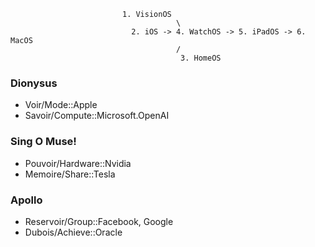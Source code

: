                              1. VisionOS
                                         \
                               2. iOS -> 4. WatchOS -> 5. iPadOS -> 6. MacOS
                                         /
                                          3. HomeOS


### Dionysus
- Voir/Mode::Apple
- Savoir/Compute::Microsoft.OpenAI

### Sing O Muse!
- Pouvoir/Hardware::Nvidia
- Memoire/Share::Tesla

### Apollo
- Reservoir/Group::Facebook, Google
- Dubois/Achieve::Oracle
